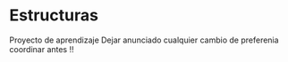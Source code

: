 # Estructuras
Proyecto de aprendizaje Dejar anunciado cualquier cambio de preferenia coordinar antes !!
